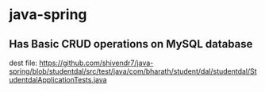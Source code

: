 # java-spring

## Has Basic CRUD operations on MySQL database
dest file:
https://github.com/shivendr7/java-spring/blob/studentdal/src/test/java/com/bharath/student/dal/studentdal/StudentdalApplicationTests.java
